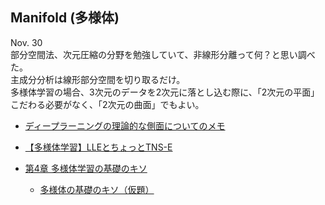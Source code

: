 ## Manifold (多様体)

Nov. 30  
部分空間法、次元圧縮の分野を勉強していて、非線形分離って何？と思い調べた。  
主成分分析は線形部分空間を切り取るだけ。  
多様体学習の場合、3次元のデータを2次元に落とし込む際に、「2次元の平面」こだわる必要がなく、「2次元の曲面」でもよい。

* [ディープラーニングの理論的な側面についてのメモ](http://s0sem0y.hatenablog.com/entry/2017/06/11/023858)

* [【多様体学習】LLEとちょっとTNS-E](http://s0sem0y.hatenablog.com/entry/2017/07/06/133450)

* [第4章 多様体学習の基礎のキソ](http://www.math.titech.ac.jp/~kawahira/courses/kiso/04-mfd.pdf)
    * [多様体の基礎のキソ（仮題）](http://www.math.titech.ac.jp/~kawahira/courses/kiso.html)
